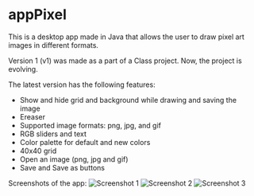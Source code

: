 # appPixel

This is a desktop app made in Java that allows the user to draw pixel art images in different formats. 

Version 1 (v1) was made as a part of a Class project. Now, the project is evolving.

The latest version has the following features:
- Show and hide grid and background while drawing and saving the image
- Ereaser
- Supported image formats: png, jpg, and gif
- RGB sliders and text
- Color palette for default and new colors
- 40x40 grid
- Open an image (png, jpg and gif)
- Save and Save as buttons

Screenshots of the app:
![Screenshot 1](screen-1.png)
![Screenshot 2](screen-2.png)
![Screenshot 3](screen-3.png)
